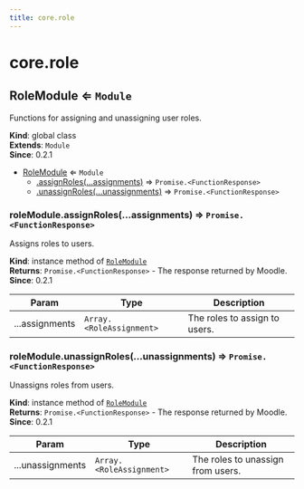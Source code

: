```yaml
---
title: core.role
---
```


# core.role

<a name="RoleModule"></a>

## RoleModule ⇐ <code>Module</code>
Functions for assigning and unassigning user roles.

**Kind**: global class  
**Extends**: <code>Module</code>  
**Since**: 0.2.1  

* [RoleModule](#RoleModule) ⇐ <code>Module</code>
    * [.assignRoles(...assignments)](#RoleModule+assignRoles) ⇒ <code>Promise.&lt;FunctionResponse&gt;</code>
    * [.unassignRoles(...unassignments)](#RoleModule+unassignRoles) ⇒ <code>Promise.&lt;FunctionResponse&gt;</code>

<a name="RoleModule+assignRoles"></a>

### roleModule.assignRoles(...assignments) ⇒ <code>Promise.&lt;FunctionResponse&gt;</code>
Assigns roles to users.

**Kind**: instance method of [<code>RoleModule</code>](#RoleModule)  
**Returns**: <code>Promise.&lt;FunctionResponse&gt;</code> - The response returned by Moodle.  
**Since**: 0.2.1  

| Param | Type | Description |
| --- | --- | --- |
| ...assignments | <code>Array.&lt;RoleAssignment&gt;</code> | The roles to assign to users. |

<a name="RoleModule+unassignRoles"></a>

### roleModule.unassignRoles(...unassignments) ⇒ <code>Promise.&lt;FunctionResponse&gt;</code>
Unassigns roles from users.

**Kind**: instance method of [<code>RoleModule</code>](#RoleModule)  
**Returns**: <code>Promise.&lt;FunctionResponse&gt;</code> - The response returned by Moodle.  
**Since**: 0.2.1  

| Param | Type | Description |
| --- | --- | --- |
| ...unassignments | <code>Array.&lt;RoleAssignment&gt;</code> | The roles to unassign from users. |

